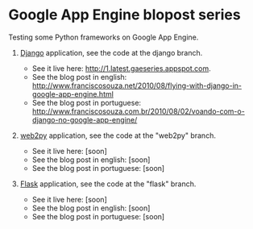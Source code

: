 # Google App Engine blopost series

Testing some Python frameworks on Google App Engine.

 1. [Django](http://www.djangoproject.com "Django") application, see the code at the django branch.
    - See it live here: <http://1.latest.gaeseries.appspot.com>.
    - See the blog post in english: <http://www.franciscosouza.net/2010/08/flying-with-django-in-google-app-engine.html>
    - See the blog post in portuguese: <http://www.franciscosouza.com.br/2010/08/02/voando-com-o-django-no-google-app-engine/>

 2. [web2py](http://www.web2py.com "web2py") application, see the code at the "web2py" branch.
    - See it live here: [soon]
    - See the blog post in english: [soon]
    - See the blog post in portuguese: [soon]

 3. [Flask](http://flask.pocoo.org "Flask") application, see the code at the "flask" branch.
    - See it live here: [soon]
    - See the blog post in english: [soon]
    - See the blog post in portuguese: [soon]
